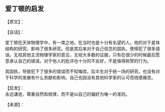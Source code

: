 ## 爱丁顿的启发

【原文】：



【自话】：

爱丁顿在天体物理学中，有一席之地，在当时也是十分有名望的人。他的对于星体结构的研究，影响了很多研究。但是其后来对于自己信念的固执，使得犯了很多错误。无视其他主流物理学家的意见，无视大多数的证据，只有在很少的时候最后愿意承认自己的错误。对于他人的批评也十分的不友好，不是值得称赞的行为。  

其固执，导致犯下了很多的错误而不知悔改。后半生对于统一场的研究，也没有对于科学的发展有什么贡献和影响，自己也因没有其他科学家的认可而倍感痛苦。

【启发】：  
永远谦逊，尊重自然和规律，而不是以自己的偏好为唯一的准则。

【来源】：
